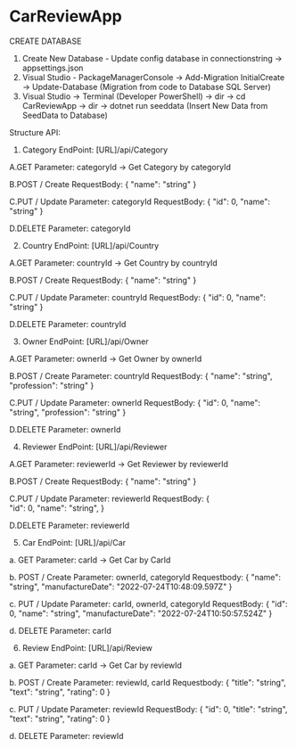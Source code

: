 # CarReviewApp

CREATE DATABASE
1. Create New Database - Update config database in connectionstring -> appsettings.json
2. Visual Studio - PackageManagerConsole -> Add-Migration InitialCreate -> Update-Database 
(Migration from code to Database SQL Server)
4. Visual Studio -> Terminal (Developer PowerShell) -> dir -> cd CarReviewApp -> dir -> dotnet run seeddata 
(Insert New Data from SeedData to Database)

Structure API:
1. Category
EndPoint: [URL]/api/Category

A.GET
Parameter:
categoryId -> Get Category by categoryId

B.POST / Create
	RequestBody:
{
    	"name": "string"
}

C.PUT / Update
	Parameter: categoryId
	RequestBody:
	{
  		"id": 0,
 		 "name": "string"
}

D.DELETE
	Parameter: categoryId


2. Country
EndPoint: [URL]/api/Country

A.GET
Parameter:
countryId -> Get Country by countryId 

B.POST / Create
	RequestBody:
{
    	"name": "string"
}

C.PUT / Update
	Parameter: countryId
	RequestBody:
	{
  		"id": 0,
 		 "name": "string"
}

D.DELETE
	Parameter: countryId


3. Owner
EndPoint: [URL]/api/Owner

A.GET
Parameter:
ownerId -> Get Owner by ownerId

B.POST / Create
	Parameter: countryId
	RequestBody:
{
 		 "name": "string",
 		 "profession": "string"
}

C.PUT / Update
	Parameter: ownerId
	RequestBody:
	{
		"id": 0,
  		"name": "string",
 		 "profession": "string"
}

D.DELETE
	Parameter: ownerId


4. Reviewer
EndPoint: [URL]/api/Reviewer

A.GET
Parameter:
reviewerId -> Get Reviewer by reviewerId 

B.POST / Create
	RequestBody:
{
 		 "name": "string"
}

C.PUT / Update
	Parameter: reviewerId 
	RequestBody:
	{	
		"id": 0,
  		"name": "string",
}

D.DELETE
	Parameter: reviewerId 


5. Car
EndPoint: [URL]/api/Car

a. GET
Parameter:
carId -> Get Car by CarId

b. POST / Create
Parameter: ownerId, categoryId
Requestbody:
{
  		"name": "string",
  		"manufactureDate": "2022-07-24T10:48:09.597Z"
}

c. PUT / Update
Parameter: carId, ownerId, categoryId
RequestBody:
{
 		"id": 0,
  		"name": "string",
  		"manufactureDate": "2022-07-24T10:50:57.524Z"
}

d. DELETE
Parameter: carId

6. Review
EndPoint: [URL]/api/Review

a. GET
Parameter:
carId -> Get Car by reviewId

b. POST / Create
Parameter: reviewId, carId
Requestbody:
{
  		"title": "string",
 		"text": "string",
  		"rating": 0
}

c. PUT / Update
Parameter: reviewId
RequestBody:
{
 		"id": 0,
  		"title": "string",
 		"text": "string",
  		"rating": 0
}

d. DELETE
Parameter: reviewId

